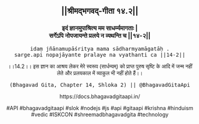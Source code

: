 <center><h2>||श्रीमद्‍भगवद्‍-गीता १४.२||</h2>
<h3>इदं ज्ञानमुपाश्रित्य मम साधर्म्यमागताः |<br/>सर्गेऽपि नोपजायन्ते प्रलये न व्यथन्ति च ||१४-२||</h3>
<pre>idaṃ jñānamupāśritya mama sādharmyamāgatāḥ .<br/>sarge.api nopajāyante pralaye na vyathanti ca ||14-2||</pre>
<p>।।14.2।। इस ज्ञान का आश्रय लेकर मेरे स्वरूप (सार्धम्यम्) को प्राप्त पुरुष सृष्टि के आदि में जन्म नहीं लेते और प्रलयकाल में व्याकुल भी नहीं होते हैं।।</p>
<pre>(Bhagavad Gita, Chapter 14, Shloka 2) || @BhagavadGitaApi</pre><p>https://docs.bhagavadgitaapi.in/</p><p>#API #bhagavadgitaapi #slok #nodejs #js #api #gitaapi #krishna #hinduism #vedic #ISKCON #shreemadbhagavadgita #technology</p></center>